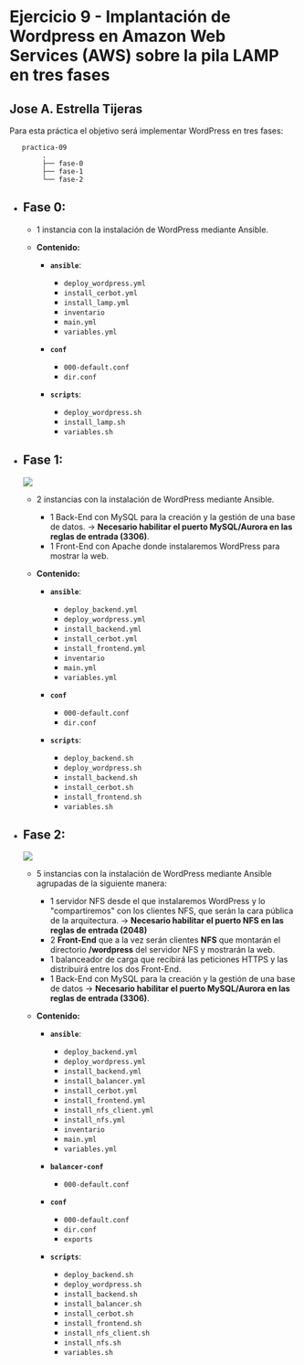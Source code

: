 # Ejercicio 9 - Implantación de Wordpress en Amazon Web Services (AWS) sobre la pila LAMP en tres fases

## Jose A. Estrella Tijeras

Para esta práctica el objetivo será implementar WordPress en tres fases:

 ```
    practica-09
         .
         ├── fase-0
         ├── fase-1
         └── fase-2
```

- ## **Fase 0:**
    - 1 instancia con la instalación de WordPress mediante Ansible.
    
    - **Contenido:**

        - **``ansible``**: 
            - ``deploy_wordpress.yml``
            - ``install_cerbot.yml``
            - ``install_lamp.yml``
            - ``inventario``
            - ``main.yml``
            - ``variables.yml``

        - **``conf``**
            - ``000-default.conf``
            - ``dir.conf``
        
        - **``scripts``**:
            - ``deploy_wordpress.sh``
            - ``install_lamp.sh``
            - ``variables.sh``

- ## **Fase 1:**

    ![](site/assets/images/pr-09/arquitectura-pr09-fase01.png)


    - 2 instancias con la instalación de WordPress mediante Ansible.

        - 1 Back-End con MySQL para la creación y la gestión de una base de datos. -> **Necesario habilitar el puerto MySQL/Aurora en las reglas de entrada (3306)**.
        - 1 Front-End con Apache donde instalaremos WordPress para mostrar la web.
    
    - **Contenido:**

        -  **``ansible``**: 
            - ``deploy_backend.yml``
            - ``deploy_wordpress.yml``
            - ``install_backend.yml``
            - ``install_cerbot.yml``
            - ``install_frontend.yml``
            - ``inventario``
            - ``main.yml``
            - ``variables.yml``

        - **``conf``**
            - ``000-default.conf``
            - ``dir.conf``
        
        - **``scripts``**:
            - ``deploy_backend.sh``
            - ``deploy_wordpress.sh``
            - ``install_backend.sh``
            - ``install_cerbot.sh``
            - ``install_frontend.sh``
            - ``variables.sh``
    
 - ## **Fase 2:**

    ![](site/assets/images/pr-09/arquitectura-pr09-fase02.png)


    - 5 instancias con la instalación de WordPress mediante Ansible agrupadas de la siguiente manera:

        - 1 servidor NFS desde el que instalaremos WordPress y lo "compartiremos" con los clientes NFS, que serán la cara pública de la arquitectura. -> **Necesario habilitar el puerto NFS en las reglas de entrada (2048)**
        - 2 **Front-End** que a la vez serán clientes **NFS** que montarán el directorio **/wordpress** del servidor NFS y mostrarán la web.
        - 1 balanceador de carga que recibirá las peticiones HTTPS y las distribuirá entre los dos Front-End.
        - 1 Back-End con MySQL para la creación y la gestión de una base de datos -> **Necesario habilitar el puerto MySQL/Aurora en las reglas de entrada (3306)**.

    - **Contenido:**

        -  **``ansible``**: 
            - ``deploy_backend.yml``
            - ``deploy_wordpress.yml``
            - ``install_backend.yml``
            - ``install_balancer.yml``
            - ``install_cerbot.yml``
            - ``install_frontend.yml``
            - ``install_nfs_client.yml``
            - ``install_nfs.yml``
            - ``inventario``
            - ``main.yml``
            - ``variables.yml``

        - **``balancer-conf``**
            - ``000-default.conf``
        
        - **``conf``**
            - ``000-default.conf``
            - ``dir.conf``
            - ``exports``
        
        - **``scripts``**:
            - ``deploy_backend.sh``
            - ``deploy_wordpress.sh``
            - ``install_backend.sh``
            - ``install_balancer.sh``
            - ``install_cerbot.sh``
            - ``install_frontend.sh``
            - ``install_nfs_client.sh``
            - ``install_nfs.sh``
            - ``variables.sh``
